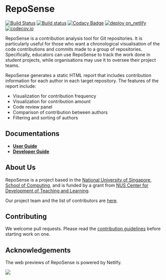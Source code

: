 # RepoSense
[![Build Status](https://travis-ci.org/reposense/RepoSense.svg?branch=master)](https://travis-ci.org/reposense/RepoSense)
[![Build status](https://ci.appveyor.com/api/projects/status/gsbkj5qby3pjd6nw/branch/master?svg=true)](https://ci.appveyor.com/project/eugenepeh/reposense/branch/master)
[![Codacy Badge](https://api.codacy.com/project/badge/Grade/08a3527378464ed4a5ad62e27f590d6a)](https://www.codacy.com/app/reposense/RepoSense?utm_source=github.com&amp;utm_medium=referral&amp;utm_content=reposense/RepoSense&amp;utm_campaign=Badge_Grade)
[![deploy on_netlify](https://img.shields.io/badge/deploy-on_netlify-blue.svg)](https://reposense.netlify.com/)
[![codecov.io](https://codecov.io/gh/reposense/RepoSense/branch/master/graphs/badge.svg?branch=master)](http://codecov.io/github/reposense/RepoSense?branch=master)

RepoSense is a contribution analysis tool for Git repositories. It is particularly useful for those who want a chronological visualisation of the code contributions and commits made to a group of repositories. Specifically, educators can use RepoSense to track the work done in student projects, while organisations may use it to oversee their project teams.  

RepoSense generates a static HTML report that includes contribution information for each author in each target repository.
The features of the report include:
* Visualization for contribution frequency
* Visualization for contribution amount
* Code review panel
* Comparison of contribution between authors
* Filtering and sorting of authors

## Documentations
* [**User Guide**](https://github.com/reposense/RepoSense/blob/release/docs/UserGuide.md)
* [**Developer Guide**](docs/DeveloperGuide.md)

## About Us
RepoSense is a project based in the [National University of Singapore, School of Computing](http://www.comp.nus.edu.sg/), and is funded by a grant from [NUS Center for Development of Teaching and Learning](http://www.cdtl.nus.edu.sg/).

Our project team and the list of contributors are [here](docs/Team.md).

## Contributing
We welcome pull requests. Please read the [contribution guidelines](docs/Process.md#how-to-contribute-to-the-reposense-repository) before starting work on one.

## Acknowledgements
The web previews of RepoSense is powered by Netlify.

<a href="https://www.netlify.com">
  <img src="https://www.netlify.com/img/global/badges/netlify-color-bg.svg"/>
</a>
